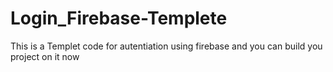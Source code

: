 # Login_Firebase-Templete
This is a Templet code for autentiation using firebase and you can build you project on it now
